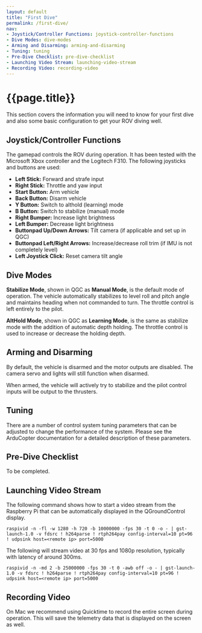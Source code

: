 ```yaml
---
layout: default
title: "First Dive"
permalink: /first-dive/
nav:
- Joystick/Controller Functions: joystick-controller-functions
- Dive Modes: dive-modes
- Arming and Disarming: arming-and-disarming
- Tuning: tuning
- Pre-Dive Checklist: pre-dive-checklist
- Launching Video Stream: launching-video-stream
- Recording Video: recording-video
---
```


# {{page.title}}

This section covers the information you will need to know for your first dive and also some basic configuration to get your ROV diving well.  

## Joystick/Controller Functions

The gamepad controls the ROV during operation. It has been tested with the Microsoft Xbox controller and the Logitech F310. The following joysticks and buttons are used:

- **Left Stick:** Forward and strafe input
- **Right Stick:** Throttle and yaw input
- **Start Button:** Arm vehicle
- **Back Button:** Disarm vehicle
- **Y Button:** Switch to althold (learning) mode
- **B Button:** Switch to stabilize (manual) mode
- **Right Bumper:** Increase light brightness
- **Left Bumper:** Decrease light brightness
- **Buttonpad Up/Down Arrows:** Tilt camera (if applicable and set up in QGC)
- **Buttonpad Left/Right Arrows:** Increase/decrease roll trim (if IMU is not completely level)
- **Left Joystick Click:** Reset camera tilt angle

## Dive Modes

**Stabilize Mode**, shown in QGC as **Manual Mode**, is the default mode of operation. The vehicle automatically stabilizes to level roll and pitch angle and maintains heading when not commanded to turn. The throttle control is left entirely to the pilot.

**AltHold Mode**, shown in QGC as **Learning Mode**, is the same as stabilize mode with the addition of automatic depth holding. The throttle control is used to increase or decrease the holding depth.

## Arming and Disarming

By default, the vehicle is disarmed and the motor outputs are disabled. The camera servo and lights will still function when disarmed. 

When armed, the vehicle will actively try to stabilize and the pilot control inputs will be output to the thrusters.

## Tuning

There are a number of control system tuning parameters that can be adjusted to change the performance of the system. Please see the ArduCopter documentation for a detailed description of these parameters.

## Pre-Dive Checklist

To be completed.

## Launching Video Stream

The following command shows how to start a video stream from the Raspberry Pi that can be automatically displayed in the QGroundControl display.

```
raspivid -n -fl -w 1280 -h 720 -b 10000000 -fps 30 -t 0 -o - | gst-launch-1.0 -v fdsrc ! h264parse ! rtph264pay config-interval=10 pt=96 ! udpsink host=<remote ip> port=5000
```

The following will stream video at 30 fps and 1080p resolution, typically with latency of around 300ms.

```
raspivid -n -md 2 -b 25000000 -fps 30 -t 0 -awb off -o - | gst-launch-1.0 -v fdsrc ! h264parse ! rtph264pay config-interval=10 pt=96 ! udpsink host=<remote ip> port=5000 
```

## Recording Video

On Mac we recommend using Quicktime to record the entire screen during operation. This will save the telemetry data that is displayed on the screen as well.
